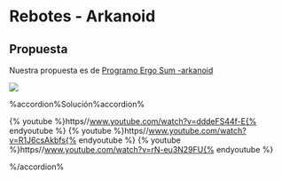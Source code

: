 
# Rebotes - Arkanoid

## Propuesta

Nuestra propuesta es de [Programo Ergo Sum -arkanoid](http://www.programoergosum.com/cursos-online/scratch/111-juego-de-arkanoid-programado-con-scratch)

![](https://upload.wikimedia.org/wikipedia/en/a/a2/Arkanoid.png)


%accordion%Solución%accordion%

{% youtube %}https//www.youtube.com/watch?v=dddeFS44f-E{% endyoutube %}
{% youtube %}https//www.youtube.com/watch?v=R1J6csAkbfs{% endyoutube %}
{% youtube %}https//www.youtube.com/watch?v=rN-eu3N29FU{% endyoutube %}

%/accordion%